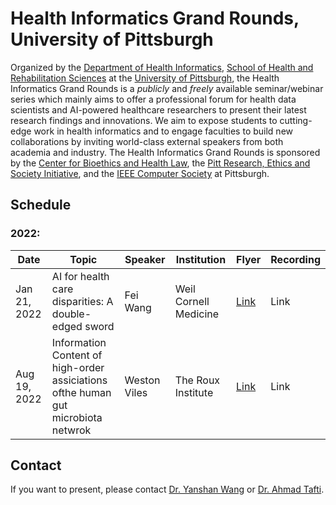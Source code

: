 # Health Informatics Grand Rounds, University of Pittsburgh

Organized by the [Department of Health Informatics](https://www.shrs.pitt.edu/hi), [School of Health and Rehabilitation Sciences](https://www.shrs.pitt.edu/) at the [University of Pittsburgh](https://www.pitt.edu/), the Health Informatics Grand Rounds is a <em>publicly</em> and <em>freely</em> available seminar/webinar series which mainly aims to offer a professional forum for health data scientists and AI-powered healthcare researchers to present their latest research findings and innovations. We aim to expose students to cutting-edge work in health informatics and to engage faculties to build new collaborations by inviting world-class external speakers from both academia and industry. The Health Informatics Grand Rounds is sponsored by the [Center for Bioethics and Health Law](https://bioethics.pitt.edu/), the [Pitt Research, Ethics and Society Initiative](https://www.research.pitt.edu/about/research-ethics-and-society-initiative), and the [IEEE Computer Society](https://www.computer.org/) at Pittsburgh.


## Schedule
### 2022:

| Date  | Topic | Speaker | Institution | Flyer | Recording |
| ------------- | ------------- | ------------- | ------------- | ------------- |------------- |
| Jan 21, 2022  | AI for health care disparities: A double-edged sword  | Fei Wang  | Weil Cornell Medicine  | [Link](https://github.com/pitthi/grand-rounds/blob/gh-pages/flyers/HI_GrandRounds_Jan2022.png)| Link |
| Aug 19, 2022  | Information Content of high-order assiciations ofthe human gut microbiota netwrok  | Weston Viles  | The Roux Institute  | [Link](https://github.com/pitthi/grand-rounds/blob/gh-pages/flyers/HI_GrandRounds_Aug2022.png)| Link |



## Contact
If you want to present, please contact [Dr. Yanshan Wang](https://sites.pitt.edu/~yaw89/) or [Dr. Ahmad Tafti](https://aptafti.github.io/).



